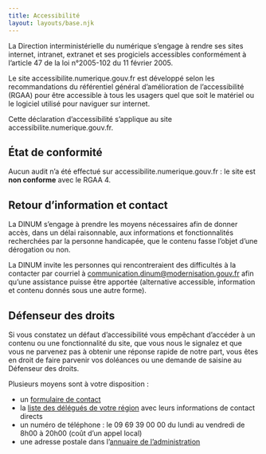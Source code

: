 ```yaml
---
title: Accessibilité
layout: layouts/base.njk
---
```


La Direction interministérielle du numérique s’engage à rendre ses sites internet, intranet, extranet et ses progiciels accessibles conformément à l’article 47 de la loi n°2005-102 du 11 février 2005.

Le site accessibilite.numerique.gouv.fr est développé selon les recommandations du référentiel général d’amélioration de l’accessibilité (RGAA) pour être accessible à tous les usagers quel que soit le matériel ou le logiciel utilisé pour naviguer sur internet.

Cette déclaration d’accessibilité s’applique au site accessibilite.numerique.gouv.fr.

## État de conformité

Aucun audit n’a été effectué sur accessibilite.numerique.gouv.fr : le site est <strong>non conforme</strong> avec le RGAA 4.

## Retour d’information et contact

La DINUM s’engage à prendre les moyens nécessaires afin de donner accès, dans un délai raisonnable, aux informations et fonctionnalités recherchées par la personne handicapée, que le contenu fasse l’objet d’une dérogation ou non.

La DINUM invite les personnes qui rencontreraient des difficultés à la contacter par courriel à communication.dinum@modernisation.gouv.fr afin qu’une assistance puisse être apportée (alternative accessible, information et contenu donnés sous une autre forme).

## Défenseur des droits

Si vous constatez un défaut d’accessibilité vous empêchant d’accéder à un contenu ou une fonctionnalité du site, que vous nous le signalez et que vous ne parvenez pas à obtenir une réponse rapide de notre part, vous êtes en droit de faire parvenir vos doléances ou une demande de saisine au Défenseur des droits.

Plusieurs moyens sont à votre disposition :

- un [formulaire de contact](https://www.defenseurdesdroits.fr/nous-contacter)
- la [liste des délégués de votre région](https://www.defenseurdesdroits.fr/fr/saisir/delegues) avec leurs informations de contact directs
- un numéro de téléphone : le 09 69 39 00 00 du lundi au vendredi de 8h00 à 20h00 (coût d’un appel local)
- une adresse postale dans l’[annuaire de l’administration](https://lannuaire.service-public.fr/autorites-independantes/autorite-administrative-independante_195381)
